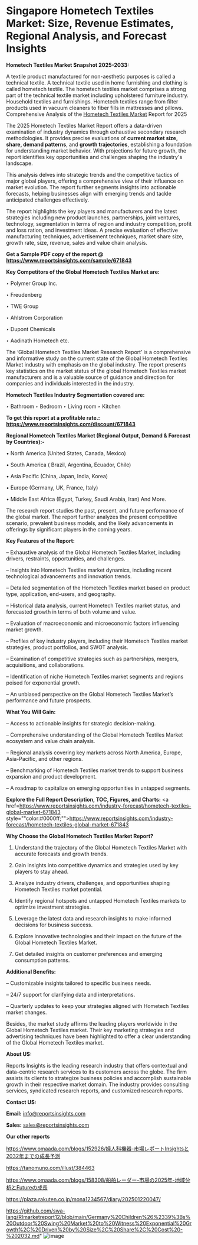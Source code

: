 # Singapore Hometech Textiles Market: Size, Revenue Estimates, Regional Analysis, and Forecast Insights

<strong>Hometech Textiles Market Snapshot 2025-2033:</strong>

A textile product manufactured for non-aesthetic purposes is called a technical textile. A technical textile used in home furnishing and clothing is called hometech textile. The hometech textiles market comprises a strong part of the technical textile market including upholstered furniture industry. Household textiles and furnishings. Hometech textiles range from filter products used in vacuum cleaners to fiber fills in mattresses and pillows. Comprehensive Analysis of the <a href=https://www.reportsinsights.com/sample/671843>Hometech Textiles Market</a> Report for 2025

The 2025 Hometech Textiles Market Report offers a data-driven examination of industry dynamics through exhaustive secondary research methodologies. It provides precise evaluations of <strong>current market size, share, demand patterns</strong>, and <strong>growth trajectories</strong>, establishing a foundation for understanding market behavior. With projections for future growth, the report identifies key opportunities and challenges shaping the industry's landscape.

This analysis delves into strategic trends and the competitive tactics of major global players, offering a comprehensive view of their influence on market evolution. The report further segments insights into actionable forecasts, helping businesses align with emerging trends and tackle anticipated challenges effectively.

The report highlights the key players and manufacturers and the latest strategies including new product launches, partnerships, joint ventures, technology, segmentation in terms of region and industry competition, profit and loss ration, and investment ideas. A precise evaluation of effective manufacturing techniques, advertisement techniques, market share size, growth rate, size, revenue, sales and value chain analysis.

<strong>Get a Sample PDF copy of the report @ <a href=https://www.reportsinsights.com/sample/671843 style=color:#0000ff;>https://www.reportsinsights.com/sample/671843</a></strong>

<strong>Key Competitors of the Global Hometech Textiles Market are:</strong>

‣ Polymer Group Inc.

‣ Freudenberg

‣ TWE Group

‣ Ahlstrom Corporation

‣ Dupont Chemicals

‣ Aadinath Hometech etc.

The ‘Global Hometech Textiles Market Research Report’ is a comprehensive and informative study on the current state of the Global Hometech Textiles Market industry with emphasis on the global industry. The report presents key statistics on the market status of the global Hometech Textiles market manufacturers and is a valuable source of guidance and direction for companies and individuals interested in the industry.

<strong>Hometech Textiles Industry Segmentation covered are:</strong>

‣ Bathroom
‣ Bedroom
‣ Living room
‣ Kitchen

<strong>To get this report at a profitable rate.: <a href=https://www.reportsinsights.com/discount/671843 style=color:#0000ff;>https://www.reportsinsights.com/discount/671843</a></strong>

<strong>Regional Hometech Textiles Market (Regional Output, Demand &amp; Forecast by Countries):-</strong>

• North America (United States, Canada, Mexico)

• South America ( Brazil, Argentina, Ecuador, Chile)

• Asia Pacific (China, Japan, India, Korea)

• Europe (Germany, UK, France, Italy)

• Middle East Africa (Egypt, Turkey, Saudi Arabia, Iran) And More.

The research report studies the past, present, and future performance of the global market. The report further analyzes the present competitive scenario, prevalent business models, and the likely advancements in offerings by significant players in the coming years.

<strong>Key Features of the Report:</strong>

– Exhaustive analysis of the Global Hometech Textiles Market, including drivers, restraints, opportunities, and challenges.

– Insights into Hometech Textiles market dynamics, including recent technological advancements and innovation trends.

– Detailed segmentation of the Hometech Textiles market based on product type, application, end-users, and geography.

– Historical data analysis, current Hometech Textiles market status, and forecasted growth in terms of both volume and value.

– Evaluation of macroeconomic and microeconomic factors influencing market growth.

– Profiles of key industry players, including their Hometech Textiles market strategies, product portfolios, and SWOT analysis.

– Examination of competitive strategies such as partnerships, mergers, acquisitions, and collaborations.

– Identification of niche Hometech Textiles market segments and regions poised for exponential growth.

– An unbiased perspective on the Global Hometech Textiles Market’s performance and future prospects.

<strong>What You Will Gain:</strong>

– Access to actionable insights for strategic decision-making.

– Comprehensive understanding of the Global Hometech Textiles Market ecosystem and value chain analysis.

– Regional analysis covering key markets across North America, Europe, Asia-Pacific, and other regions.

– Benchmarking of Hometech Textiles market trends to support business expansion and product development.

– A roadmap to capitalize on emerging opportunities in untapped segments.

<strong>Explore the Full Report Description, TOC, Figures, and Charts:</strong>
<a href=https://www.reportsinsights.com/industry-forecast/hometech-textiles-global-market-671843 style=""color:#0000ff;"">https://www.reportsinsights.com/industry-forecast/hometech-textiles-global-market-671843</a>

<strong>Why Choose the Global Hometech Textiles Market Report?</strong>

1. Understand the trajectory of the Global Hometech Textiles Market with accurate forecasts and growth trends.

2. Gain insights into competitive dynamics and strategies used by key players to stay ahead.

3. Analyze industry drivers, challenges, and opportunities shaping Hometech Textiles market potential.

4. Identify regional hotspots and untapped Hometech Textiles markets to optimize investment strategies.

5. Leverage the latest data and research insights to make informed decisions for business success.

6. Explore innovative technologies and their impact on the future of the Global Hometech Textiles Market.

7. Get detailed insights on customer preferences and emerging consumption patterns.

<strong>Additional Benefits:</strong>

– Customizable insights tailored to specific business needs.

– 24/7 support for clarifying data and interpretations.

– Quarterly updates to keep your strategies aligned with Hometech Textiles market changes.

Besides, the market study affirms the leading players worldwide in the Global Hometech Textiles market. Their key marketing strategies and advertising techniques have been highlighted to offer a clear understanding of the Global Hometech Textiles market.

<strong><strong>About US</strong>:</strong>

Reports Insights is the leading research industry that offers contextual and data-centric research services to its customers across the globe. The firm assists its clients to strategize business policies and accomplish sustainable growth in their respective market domain. The industry provides consulting services, syndicated research reports, and customized research reports.

<strong>Contact US:</strong>

<p class=><b>Email:</b> <a href=mailto:info@reportsinsights.com>info@reportsinsights.com</a></p>
<p class=><b>Sales:</b> <a href=mailto:sales@reportsinsights.com>sales@reportsinsights.com</a></p>

<strong>Our other reports</strong>

<a href=https://www.omaada.com/blogs/152926/婦人科機器-市場レポートInsightsと2032年までの成長予測>https://www.omaada.com/blogs/152926/婦人科機器-市場レポートInsightsと2032年までの成長予測</a>

<a href=https://tanomuno.com/illust/384463>https://tanomuno.com/illust/384463</a>

<a href=https://www.omaada.com/blogs/158308/船舶レーダー-市場の2025年-地域分析とFutureの成長>https://www.omaada.com/blogs/158308/船舶レーダー-市場の2025年-地域分析とFutureの成長</a>

<a href=https://plaza.rakuten.co.jp/mona1234567/diary/202501220047/>https://plaza.rakuten.co.jp/mona1234567/diary/202501220047/</a>

<a href=https://github.com/swa-lang/RImarketreport12/blob/main/Germany%20Children%26%2339%3Bs%20Outdoor%20Swing%20Market%20to%20Witness%20Exponential%20Growth%2C%20Driven%20by%20Size%2C%20Share%2C%20Cost%20-%202032.md>https://github.com/swa-lang/RImarketreport12/blob/main/Germany%20Children%26%2339%3Bs%20Outdoor%20Swing%20Market%20to%20Witness%20Exponential%20Growth%2C%20Driven%20by%20Size%2C%20Share%2C%20Cost%20-%202032.md</a>"
![image](https://github.com/user-attachments/assets/223b0a7e-2ef6-4893-b552-887d351c7fab)
